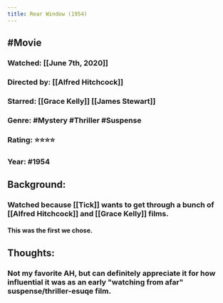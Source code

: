 ```yaml
---
title: Rear Window (1954)
---
```


## #Movie
### Watched: [[June 7th, 2020]]

### Directed by: [[Alfred Hitchcock]]

### Starred: [[Grace Kelly]] [[James Stewart]]

### Genre: #Mystery #Thriller #Suspense

### Rating: ⭐⭐⭐⭐ 

### Year: #1954

## Background:
### Watched because [[Tick]] wants to get through a bunch of [[Alfred Hitchcock]] and [[Grace Kelly]] films.
#### This was the first we chose.

## Thoughts:
### Not my favorite AH, but can definitely appreciate it for how influential it was as an early "watching from afar" suspense/thriller-esuqe film.

